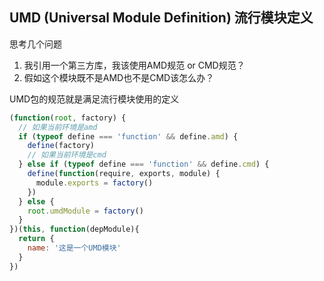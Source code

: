 ## UMD (Universal Module Definition) 流行模块定义
思考几个问题
1. 我引用一个第三方库，我该使用AMD规范 or CMD规范？
2. 假如这个模块既不是AMD也不是CMD该怎么办？

UMD包的规范就是满足流行模块使用的定义

```javascript
(function(root, factory) {
  // 如果当前环境是amd
  if (typeof define === 'function' && define.amd) {
    define(factory)
    // 如果当前环境是cmd
  } else if (typeof define === 'function' && define.cmd) {
    define(function(require, exports, module) {
      module.exports = factory()
    })
  } else {
    root.umdModule = factory()
  }
})(this, function(depModule){
  return {
    name: '这是一个UMD模块'
  }
})
```
